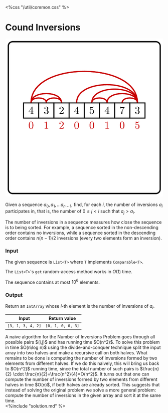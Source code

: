 <%css "/util/common.css" %>

# Cound Inversions

<div class="logo">
    <img src="../../images/inversions_logo.png">
</div>

Given a sequence $a_0, a_1, \dotsc a_{n - 1}$, 
find, for each $i$, the number of inversions $a_i$
participates in, that is, the number of $0 \le j < i$
such that $a_j > a_i$.

The number of inversions in a sequence measures how close the 
sequence is to being sorted. For example, a sequence sorted in 
the non-descending order contains no inversions, while a 
sequence sorted in the descending order contains $n(n-1)/2$ inversions 
(every two elements form an inversion).

### Input

The given sequence is `List<T>` where `T` implements `Comparable<T>`.

The `List<T>`'s `get` random-access method works in $O(1)$ time.

The sequence contains at most $10^6$ elements.

### Output

Return an `IntArray` whose $i$-th element is the number of inversions of $a_i$.

<div class="samples">

| Input             | Return value      |
|-------------------|-------------------|
| `[3, 1, 3, 4, 2]` | `[0, 1, 0, 0, 3]` |

</div>

<div class="hint">
A naive algorithm for the Number of Inversions Problem 
goes through all possible pairs $(i,j)$ and has running time $O(n^2)$. 
To solve this problem in time $O(n\log n)$ using the divide-and-conquer technique split the input array
into two halves and make a recursive call on both halves. What remains to be done is computing the 
number of inversions formed by two elements from different halves. If we do this naively, 
this will bring us back to $O(n^2)$ running time, since the total number of such pairs is $\frac{n}{2} \cdot \frac{n}{2}=\frac{n^2}{4}=O(n^2)$. It turns out that one can compute the number of inversions formed by two elements from different halves in time $O(n)$, if both halves are already sorted. This suggests that instead of solving the original problem we solve a more general problem: compute the number of inversions in the given array and sort it at the same time.
</div>

<div class="hint">
<%include "solution.md" %>
</div>
